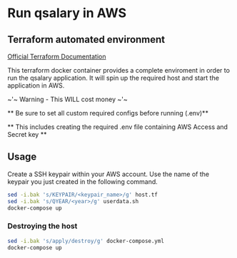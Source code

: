 # Run qsalary in AWS

## Terraform automated environment

[Official Terraform Documentation](https://www.terraform.io/docs/)

This terraform docker container provides a complete enviroment in order to run the qsalary application. It will spin up the required host and start the application in AWS.

~'~ Warning - This WILL cost money ~'~

** Be sure to set all custom required configs before running (.env)**

** This includes creating the required .env file containing AWS Access and Secret key **

## Usage

Create a SSH keypair within your AWS account. Use the name of the keypair you just created in the following command.

```bash
sed -i.bak 's/KEYPAIR/<keypair_name>/g' host.tf
sed -i.bak 's/QYEAR/<year>/g' userdata.sh
docker-compose up
```

### Destroying the host

```bash
sed -i.bak 's/apply/destroy/g' docker-compose.yml
docker-compose up
```
